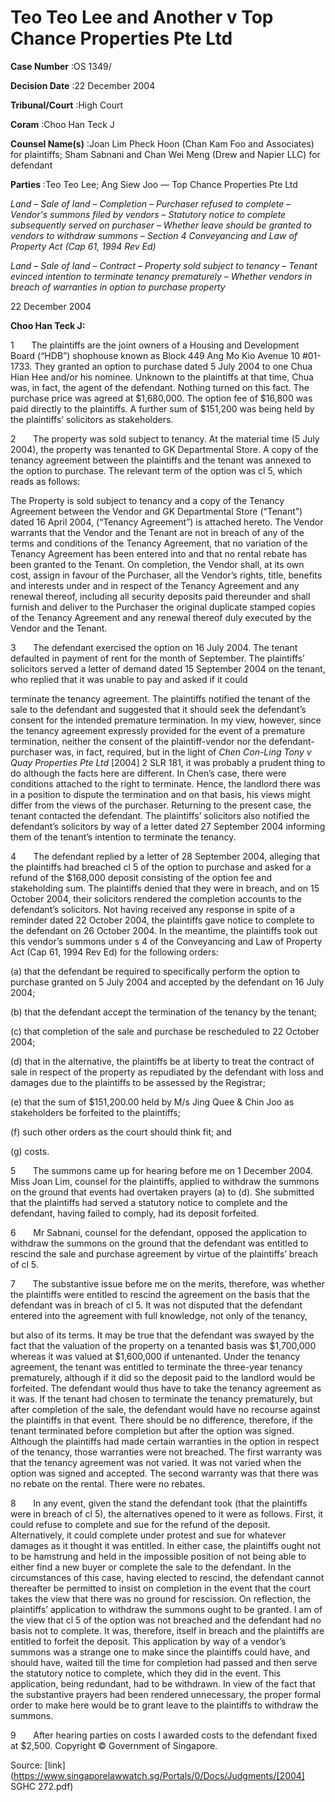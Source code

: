 # Teo Teo Lee and Another v Top Chance Properties Pte Ltd 



**Case Number** :OS 1349/ 

**Decision Date** :22 December 2004 

**Tribunal/Court** :High Court 

**Coram** :Choo Han Teck J 

**Counsel Name(s)** :Joan Lim Pheck Hoon (Chan Kam Foo and Associates) for plaintiffs; Sham Sabnani and Chan Wei Meng (Drew and Napier LLC) for defendant 

**Parties** :Teo Teo Lee; Ang Siew Joo — Top Chance Properties Pte Ltd 

_Land_ – _Sale of land_ – _Completion_ – _Purchaser refused to complete_ – _Vendor's summons filed by vendors_ – _Statutory notice to complete subsequently served on purchaser_ – _Whether leave should be granted to vendors to withdraw summons_ – _Section 4 Conveyancing and Law of Property Act (Cap 61, 1994 Rev Ed)_ 

_Land_ – _Sale of land_ – _Contract_ – _Property sold subject to tenancy_ – _Tenant evinced intention to terminate tenancy prematurely_ – _Whether vendors in breach of warranties in option to purchase property_ 

22 December 2004 

**Choo Han Teck J:** 

1       The plaintiffs are the joint owners of a Housing and Development Board (“HDB”) shophouse known as Block 449 Ang Mo Kio Avenue 10 #01-1733. They granted an option to purchase dated 5 July 2004 to one Chua Hian Hee and/or his nominee. Unknown to the plaintiffs at that time, Chua was, in fact, the agent of the defendant. Nothing turned on this fact. The purchase price was agreed at $1,680,000. The option fee of $16,800 was paid directly to the plaintiffs. A further sum of $151,200 was being held by the plaintiffs’ solicitors as stakeholders. 

2       The property was sold subject to tenancy. At the material time (5 July 2004), the property was tenanted to GK Departmental Store. A copy of the tenancy agreement between the plaintiffs and the tenant was annexed to the option to purchase. The relevant term of the option was cl 5, which reads as follows: 

 The Property is sold subject to tenancy and a copy of the Tenancy Agreement between the Vendor and GK Departmental Store (“Tenant”) dated 16 April 2004, (“Tenancy Agreement”) is attached hereto. The Vendor warrants that the Vendor and the Tenant are not in breach of any of the terms and conditions of the Tenancy Agreement, that no variation of the Tenancy Agreement has been entered into and that no rental rebate has been granted to the Tenant. On completion, the Vendor shall, at its own cost, assign in favour of the Purchaser, all the Vendor’s rights, title, benefits and interests under and in respect of the Tenancy Agreement and any renewal thereof, including all security deposits paid thereunder and shall furnish and deliver to the Purchaser the original duplicate stamped copies of the Tenancy Agreement and any renewal thereof duly executed by the Vendor and the Tenant. 

3       The defendant exercised the option on 16 July 2004. The tenant defaulted in payment of rent for the month of September. The plaintiffs’ solicitors served a letter of demand dated 15 September 2004 on the tenant, who replied that it was unable to pay and asked if it could 


terminate the tenancy agreement. The plaintiffs notified the tenant of the sale to the defendant and suggested that it should seek the defendant’s consent for the intended premature termination. In my view, however, since the tenancy agreement expressly provided for the event of a premature termination, neither the consent of the plaintiff-vendor nor the defendant-purchaser was, in fact, required, but in the light of _Chen Con-Ling Tony v Quay Properties Pte Ltd_ [2004] 2 SLR 181, it was probably a prudent thing to do although the facts here are different. In Chen’s case, there were conditions attached to the right to terminate. Hence, the landlord there was in a position to dispute the termination and on that basis, his views might differ from the views of the purchaser. Returning to the present case, the tenant contacted the defendant. The plaintiffs’ solicitors also notified the defendant’s solicitors by way of a letter dated 27 September 2004 informing them of the tenant’s intention to terminate the tenancy. 

4       The defendant replied by a letter of 28 September 2004, alleging that the plaintiffs had breached cl 5 of the option to purchase and asked for a refund of the $168,000 deposit consisting of the option fee and stakeholding sum. The plaintiffs denied that they were in breach, and on 15 October 2004, their solicitors rendered the completion accounts to the defendant’s solicitors. Not having received any response in spite of a reminder dated 22 October 2004, the plaintiffs gave notice to complete to the defendant on 26 October 2004. In the meantime, the plaintiffs took out this vendor’s summons under s 4 of the Conveyancing and Law of Property Act (Cap 61, 1994 Rev Ed) for the following orders: 

 (a) that the defendant be required to specifically perform the option to purchase granted on 5 July 2004 and accepted by the defendant on 16 July 2004; 

 (b) that the defendant accept the termination of the tenancy by the tenant; 

 (c) that completion of the sale and purchase be rescheduled to 22 October 2004; 

 (d) that in the alternative, the plaintiffs be at liberty to treat the contract of sale in respect of the property as repudiated by the defendant with loss and damages due to the plaintiffs to be assessed by the Registrar; 

 (e) that the sum of $151,200.00 held by M/s Jing Quee & Chin Joo as stakeholders be forfeited to the plaintiffs; 

 (f) such other orders as the court should think fit; and 

 (g) costs. 

5       The summons came up for hearing before me on 1 December 2004. Miss Joan Lim, counsel for the plaintiffs, applied to withdraw the summons on the ground that events had overtaken prayers (a) to (d). She submitted that the plaintiffs had served a statutory notice to complete and the defendant, having failed to comply, had its deposit forfeited. 

6       Mr Sabnani, counsel for the defendant, opposed the application to withdraw the summons on the ground that the defendant was entitled to rescind the sale and purchase agreement by virtue of the plaintiffs’ breach of cl 5. 

7       The substantive issue before me on the merits, therefore, was whether the plaintiffs were entitled to rescind the agreement on the basis that the defendant was in breach of cl 5. It was not disputed that the defendant entered into the agreement with full knowledge, not only of the tenancy, 


but also of its terms. It may be true that the defendant was swayed by the fact that the valuation of the property on a tenanted basis was $1,700,000 whereas it was valued at $1,600,000 if untenanted. Under the tenancy agreement, the tenant was entitled to terminate the three-year tenancy prematurely, although if it did so the deposit paid to the landlord would be forfeited. The defendant would thus have to take the tenancy agreement as it was. If the tenant had chosen to terminate the tenancy prematurely, but after completion of the sale, the defendant would have no recourse against the plaintiffs in that event. There should be no difference, therefore, if the tenant terminated before completion but after the option was signed. Although the plaintiffs had made certain warranties in the option in respect of the tenancy, those warranties were not breached. The first warranty was that the tenancy agreement was not varied. It was not varied when the option was signed and accepted. The second warranty was that there was no rebate on the rental. There were no rebates. 

8       In any event, given the stand the defendant took (that the plaintiffs were in breach of cl 5), the alternatives opened to it were as follows. First, it could refuse to complete and sue for the refund of the deposit. Alternatively, it could complete under protest and sue for whatever damages as it thought it was entitled. In either case, the plaintiffs ought not to be hamstrung and held in the impossible position of not being able to either find a new buyer or complete the sale to the defendant. In the circumstances of this case, having elected to rescind, the defendant cannot thereafter be permitted to insist on completion in the event that the court takes the view that there was no ground for rescission. On reflection, the plaintiffs’ application to withdraw the summons ought to be granted. I am of the view that cl 5 of the option was not breached and the defendant had no basis not to complete. It was, therefore, itself in breach and the plaintiffs are entitled to forfeit the deposit. This application by way of a vendor’s summons was a strange one to make since the plaintiffs could have, and should have, waited till the time for completion had passed and then serve the statutory notice to complete, which they did in the event. This application, being redundant, had to be withdrawn. In view of the fact that the substantive prayers had been rendered unnecessary, the proper formal order to make here would be to grant leave to the plaintiffs to withdraw the summons. 

9       After hearing parties on costs I awarded costs to the defendant fixed at $2,500. Copyright © Government of Singapore. 


Source: [link](https://www.singaporelawwatch.sg/Portals/0/Docs/Judgments/[2004] SGHC 272.pdf)
